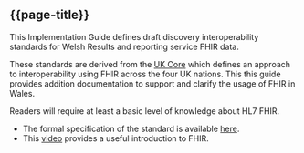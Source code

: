## {{page-title}}
This Implementation Guide defines draft discovery interoperability standards for Welsh Results and reporting service FHIR data. 

These standards are derived from the [UK Core](https://digital.nhs.uk/services/fhir-uk-core) which defines an approach to interoperability using FHIR across the four UK nations. This this guide provides addition documentation to support and clarify the usage of FHIR in Wales.

Readers will require at least a basic level of knowledge about HL7 FHIR. 
* The formal specification of the standard is available [here](https://hl7.org/fhir/R4/index.html). 
* This [video](https://www.youtube.com/watch?v=BT17_5ROp3Q) provides a useful introduction to FHIR.